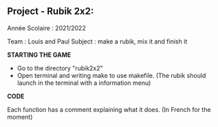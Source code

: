 ## Project - Rubik 2x2:

Année Scolaire : 2021/2022

Team : Louis and Paul
Subject : make a rubik, mix it and finish it

**STARTING THE GAME**

- Go to the directory "rubik2x2"
- Open terminal and writing make to use makefile. (The rubik should launch in the terminal with a information menu)

**CODE**

Each function has a comment explaining what it does. (In French for the moment)
